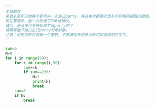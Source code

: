 
<BlogInfo id="894" title="16.生日蜡烛" author="白日梦想猿" pv=0 read_times=0 pre_cost_time=0分16秒 category="算法" tag_list="['算法']" create_time="2021.04.13 21:42:09" update_time="2021.04.13 21:48:44" />

```python
'''
生日蜡烛
某君从某年开始每年都举办一次生日party，并且每次都要吹熄与年龄相同根数的蜡烛。
现在算起来，他一共吹熄了236根蜡烛。
请问，他从多少岁开始过生日party的？
请填写他开始过生日party的年龄数。
注意：你提交的应该是一个整数，不要填写任何多余的内容或说明性文字。
'''

sum=0
N=0
for i in range(50):
    for k in range(i,50):
        sum+=k
        if sum==236:
            N=1
            print(k)
            break
    sum=0
    if N:
        break


```

